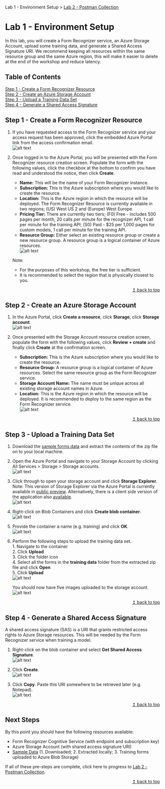 Lab 1 - Environment Setup > [Lab 2 - Postman Collection](../labs/postman-collection.md)

# Lab 1 - Environment Setup
In this lab, you will create a Form Recognizer service, an Azure Storage Account, upload some training data, and generate a Shared Access Signature URI. We recommend keeping all resources within the same resource group and the same Azure region, this will make it easier to delete at the end of the workshop and reduce latency.

## Table of Contents
   [Step 1 - Create a Form Recognizer Resource](#step-1---create-a-form-recognizer-resource)  
   [Step 2 - Create an Azure Storage Account](#step-2---create-an-azure-storage-account)  
   [Step 3 - Upload a Training Data Set](#step-3---upload-a-training-data-set)  
   [Step 4 - Generate a Shared Access Signature](#step-4---generate-a-shared-access-signature)

## Step 1 - Create a Form Recognizer Resource
1. If you have requested access to the Form Recognizer service and your access request has been approved, click the embedded Azure Portal link from the access confirmation email.  
   ![alt text](../resources/images/img-form-recognizer-public-preview.png "Form Recognizer Public Preview")

2. Once logged in to the Azure Portal, you will be presented with the Form Recognizer resource creation screen. Populate the form with the following values, click the checkbox at the bottom to confirm you have read and understood the notice, then click **Create**.
   * **Name:** This will be the name of your Form Recognizer instance.
   * **Subscription:** This is the Azure subscription where you would like to create the resource.
   * **Location:** This is the Azure region in which the resource will be deployed. The Form Recognizer Resource is currently available in two regions; (US) West US 2 and (Europe) West Europe.
   * **Pricing Tier:** There are currently two tiers; (F0) Free - includes 500 pages per month, 20 calls per minute for the recognizer API, 1 call per minute for the training API; (S0) Paid - $25 per 1,000 pages for custom models, 1 call per minute for the training API.
   * **Resource Group:** Either select an existing resource group or create a new resource group. A resource group is a logical container of Azure resources.  
        ![alt text](../resources/images/img-form-recognizer-create.png "Form Recognizer Create")
    
    Note:
    * For the purposes of this workshop, the free tier is sufficient.
    * It is recommended to select the region that is physically closest to you.

<div align="right"><a href="#lab-1---environment-setup">↥ back to top</a></div>

## Step 2 - Create an Azure Storage Account
1. In the Azure Portal, click **Create a resource**, click **Storage**, click **Storage account**.  
   ![alt text](../resources/images/img-storage-account-create1.png "Azure Storage Account Create")

2. Once presented with the Storage Account resource creation screen, populate the form with the following values, click **Review + create** and finally click **Create** at the confirmation screen.
   * **Subscription:** This is the Azure subscription where you would like to create the resource.
   * **Resource Group:** A resource group is a logical container of Azure resources. Select the same resource group as the Form Recognizer service.
   * **Storage Account Name:** The name must be unique across all existing storage account names in Azure.
   * **Location:** This is the Azure region in which the resource will be deployed. It is recommended to deploy to the same region as the Form Recognizer service.  
      ![alt text](../resources/images/img-storage-account-create2.png "Azure Storage Account Create")

<div align="right"><a href="#lab-1---environment-setup">↥ back to top</a></div>

## Step 3 - Upload a Training Data Set
1. Download the [sample forms data](../resources/data/forms.zip) and extract the contents of the zip file on to your local machine.

2. Open the Azure Portal and navigate to your Storage Account by clicking All Services > Storage > Storage accounts.  
      ![alt text](../resources/images/img-storage-account-upload1.png "Azure Storage Account")

3. Click through to open your storage account and click **Storage Explorer**. Note: This version of Storage Explorer via the Azure Portal is currently available in [public preview](https://azure.microsoft.com/en-gb/updates/storage-explorer-preview-now-available-in-azure-portal/). Alternatively, there is a client side version of the application also [available](https://azure.microsoft.com/en-us/features/storage-explorer/).  
      ![alt text](../resources/images/img-storage-account-upload2.png "Storage Explorer")

4. Right-click on Blob Containers and click **Create blob container**.  
      ![alt text](../resources/images/img-storage-account-upload3.png "Create blob container")

5. Provide the container a name (e.g. training) and click **OK**.  
      ![alt text](../resources/images/img-storage-account-upload4.png "Name blob container")

6. Perform the following steps to upload the training data set.  
   1\. Navigate to the container  
   2\. Click **Upload**  
   3\. Click the folder icon  
   4\. Select all the forms in the **training data** folder from the extracted zip file and click **Open**  
   5\. Click **Upload**  
      ![alt text](../resources/images/img-storage-account-upload5.png "Upload image")

   You should now have five images uploaded to the storage account.  
      ![alt text](../resources/images/img-storage-account-upload6.png "Uploaded images")

<div align="right"><a href="#lab-1---environment-setup">↥ back to top</a></div>

## Step 4 - Generate a Shared Access Signature
A shared access signature (SAS) is a URI that grants restricted access rights to Azure Storage resources. This will be needed by the Form Recognizer service when training a model.
1. Right-click on the blob container and select **Get Shared Access Signature**.  
      ![alt text](../resources/images/img-storage-account-sas1.png "Get Shared Access Signature")

2. Click **Create**.  
      ![alt text](../resources/images/img-storage-account-sas2.png "Create Shared Access Signature")

3. Click **Copy**. Paste this URI somewhere to be retrieved later (e.g. Notepad).  
      ![alt text](../resources/images/img-storage-account-sas3.png "Copy Shared Access Signature")

<div align="right"><a href="#lab-1---environment-setup">↥ back to top</a></div>

## Next Steps
By this point you should have the following resources available:
* Form Recognizer Cognitive Service (with endpoint and subscription key)
* Azure Storage Account (with shared access signature URI)
* [Sample Data](../resources/data/forms.zip) (1. Downloaded; 2. Extracted locally; 3. Training forms uploaded to Azure Blob Storage)

If all of these pre-steps are complete, click here to progress to [Lab 2 - Postman Collection](../labs/lab-postman-collection.md).

<div align="right"><a href="#lab-1---environment-setup">↥ back to top</a></div>
